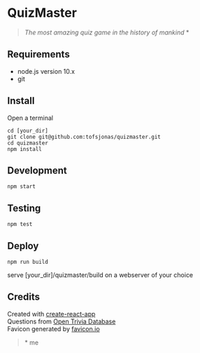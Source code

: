 # QuizMaster

> _The most amazing quiz game in the history of mankind_ \*

## Requirements

- node.js version 10.x
- git

## Install

Open a terminal

```
cd [your_dir]
git clone git@github.com:tofsjonas/quizmaster.git
cd quizmaster
npm install
```

## Development

```
npm start
```

## Testing

```
npm test
```

## Deploy

```
npm run build
```

serve [your_dir]/quizmaster/build on a webserver of your choice

## Credits

Created with
[create-react-app](https://github.com/facebook/create-react-app)  
Questions from
[Open Trivia Database](https://opentdb.com/)  
Favicon generated by
[favicon.io](https://favicon.io/favicon-generator/)

> \* me
